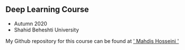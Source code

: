 ## Deep Learning Course
* Autumn 2020
* Shahid Beheshti University

My Github repository for this course can be found at <a href="https://github.com/MhdsHosseini/Deep_Learning_F20_Assignments" target="_blank">
' Mahdis Hosseini '
